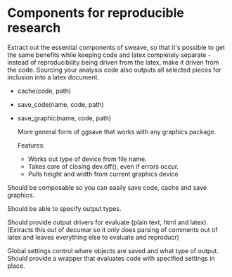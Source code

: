 Components for reproducible research
====================================

Extract out the essential components of sweave, so that it's possible to get the same benefits while keeping code and latex completely separate - instead of reproducibility being driven from the latex, make it driven from the code.  Sourcing your analysis code also outputs all selected pieces for inclusion into a latex document.

* cache(code, path)

* save_code(name, code, path)

* save_graphic(name, code, path)
  
  More general form of ggsave that works with any graphics package.
  
  Features:
    - Works out type of device from file name.
    - Takes care of closing dev.off(), even if errors occur.
    - Pulls height and width from current graphics device

Should be composable so you can easily save code, cache and save graphics.  

Should be able to specify output types.

Should provide output drivers for evaluate (plain text, html and latex).  (Extracts this out of decumar so it only does parsing of comments out of latex and leaves everything else to evaluate and reproducr)

Global settings control where objects are saved and what type of output. Should provide a wrapper that evaluates code with specified settings in place.